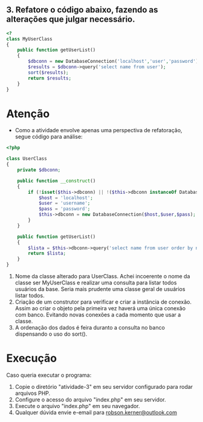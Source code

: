 ## 3. Refatore o código abaixo, fazendo as alterações que julgar necessário.
```php
<?
class MyUserClass
{
    public function getUserList()
    {
        $dbconn = new DatabaseConnection('localhost','user','password');
        $results = $dbconn->query('select name from user');
        sort($results);
        return $results;
    }
}
```

# Atenção
- Como a atividade envolve apenas uma perspectiva de refatoração, segue código para análise:

```php
<?php

class UserClass
{
    private $dbconn;

    public function __construct()
    {
        if (!isset($this->dbconn) || !($this->dbconn instanceOf DatabaseConnection)) {
            $host = 'localhost';
            $user = 'username';
            $pass = 'password';
            $this->dbconn = new DatabaseConnection($host,$user,$pass);
        }
    }

    public function getUserList()
    {
        $lista = $this->dbconn->query('select name from user order by name');
        return $lista;
    }
}

```

1. Nome da classe alterado para UserClass. Achei incoerente o nome da classe ser MyUserClass e realizar uma consulta para listar todos usuários da base. Seria mais prudente uma classe geral de usuários listar todos. 
2. Criação de um construtor para verificar e criar a instância de conexão. Assim ao criar o objeto pela primeira vez haverá uma única conexão com banco. Evitando novas conexões a cada momento que usar a classe.
3. A ordenação dos dados é feira duranto a consulta no banco dispensando o uso do sort().

# Execução

Caso queria executar o programa:
1. Copie o diretório "atividade-3" em seu servidor configurado para rodar arquivos PHP.
2. Configure o acesso do arquivo "index.php" em seu servidor.
2. Execute o arquivo "index.php" em seu navegador.
3. Qualquer dúvida envie e-email para robson.kerner@outlook.com